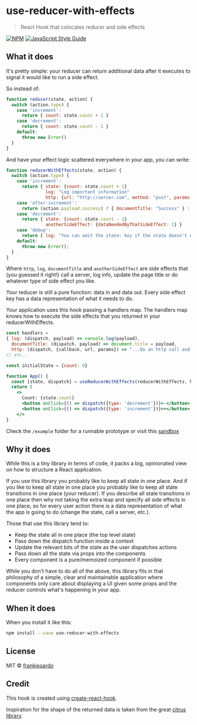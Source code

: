 # use-reducer-with-effects

> React Hook that colocates reducer and side effects

[![NPM](https://img.shields.io/npm/v/use-reducer-with-effects.svg)](https://www.npmjs.com/package/use-reducer-with-effects) [![JavaScript Style Guide](https://img.shields.io/badge/code_style-standard-brightgreen.svg)](https://standardjs.com)

## What it does

It's pretty simple: your reducer can return additional data after it executes to signal it would like to run a side effect.

So instead of:

```jsx
function reducer(state, action) {
  switch (action.type) {
    case 'increment':
      return { count: state.count + 1 }
    case 'decrement':
      return { count: state.count - 1 }
    default:
      throw new Error()
  }
}
```

And have your effect logic scattered everywhere in your app, you can write:

```jsx
function reducerWithEffects(state, action) {
  switch (action.type) {
    case 'increment':
      return { state: {count: state.count + 1}
               log: "Log important information"
               http: {url: "http://server.com", method: "post", params: {count: state.count + 1}, callback: 'after-increment'}}
    case 'after-increment':
      return (action.payload.success) ? { documentTitle: "Success" } : { documentTitle: "Error!" }
    case 'decrement':
      return { state: {count: state.count - 1}
               anotherSideEffect: {dataNeededByThatSideEffect: 1} }
    case 'debug':
      return { log: "You can omit the state: key if the state doesn't need to change" }      
    default:
      throw new Error();
  }
}
```

Where `http`, `log`, `documentTitle` and `anotherSideEffect` are side effects that (you guessed it right!) call a server, log info, update the page title or do whatever type of side effect you like.

Your reducer is still a pure function: data in and data out. Every side effect key has a data representation of what it needs to do.

Your application uses this hook passing a handlers map. The handlers map knows how to execute the side effects that you returned in your reducerWithEffects.

```jsx
const handlers = 
{ log: (dispatch, payload) => console.log(payload), 
  documentTitle: (dispatch, payload) => document.title = payload, 
  http: (dispatch, {callback, url, params}) => "...Do an http call and then dispatch({type: callback, payload: result})" }
// etc..  

const initialState = {count: 0}

function App() {
  const [state, dispatch] = useReducerWithEffects(reducerWithEffects, handlers, initialState)
  return (
    <>
      Count: {state.count}
      <button onClick={() => dispatch({type: 'decrement'})}>-</button>
      <button onClick={() => dispatch({type: 'increment'})}>+</button>
    </>
}
```

Check the `/example` folder for a runnable prototype or visit this [sandbox](https://codesandbox.io/s/use-react-with-effects-3fnlv)

## Why it does

While this is a tiny library in terms of code, it packs a big, opinionated view on how to structure a React application.

If you use this library you probably like to keep all state in one place. And if you like to keep all state in one place you probably like to keep all state transitions in one place (your reducer). If you describe all state transitions in one place then why not taking the extra leap and specify all side effects in one place, so for every user action there is a data representation of what the app is going to do (change the state, call a server, etc.).

Those that use this library tend to:
- Keep the state all in one place (the top level state)
- Pass down the dispatch function inside a context
- Update the relevant bits of the state as the user dispatches actions
- Pass down all the state via props into the components
- Every component is a pure/memoized component if possible

While you don't have to do all of the above, this library fits in that philosophy of a simple, clear and maintainable application where components only care about displaying a UI given some props and the reducer controls what's happening in your app.

## When it does

When you install it like this:

```bash
npm install --save use-reducer-with-effects
```

## License

MIT © [frankiesardo](https://github.com/frankiesardo)

## Credit

This hook is created using [create-react-hook](https://github.com/hermanya/create-react-hook).

Inspiration for the shape of the returned data is taken from the great [citrus library](https://github.com/clj-commons/citrus#usage).